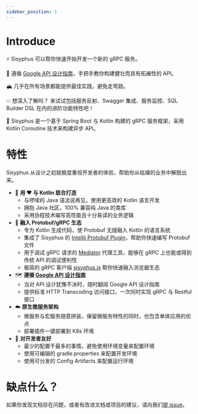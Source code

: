 ```yaml
---
sidebar_position: 1
---
```


# Introduce

⚡️ Sisyphus 可以帮你快速开始开发一个新的 gRPC 服务。

📓 遵循 [Google API 设计指南](https://google.aip.dev/)，手把手教你构建健壮而具有拓展性的 API。

🏔 几乎在所有场景都能提供最佳实践，避免走弯路。

💥 想深入了解吗？ 来试试包括服务反射、Swagger 集成、服务监控、SQL Builder DSL 在内的进阶功能特性吧！

🧐 Sisyphus 是一个基于 Spring Boot 与 Kotlin 构建的 gRPC 服务框架，采用 Kotlin Coroutine 技术来构建异步 API。

# 特性

Sisyphus 从设计之初就极度重视开发者的体验，帮助你从枯燥的业务中解脱出来。

- 🥄 **用 ❤️ 与 Kotlin 联合打造**
    - 与啰嗦的 Java 语法说再见，使用更高效的 Kotlin 语言开发
    - 拥抱 Java 社区，100% 兼容纯 Java 的类库
    - 采用协程技术编写高性能且十分易读的业务逻辑
- 🧗‍ **融入 Protobuf/gRPC 生态**
    - 专为 Kotlin 生成代码，使 Protobuf 无缝融入 Kotlin 的语言系统
    - 集成了 Sisyphus 的 [Intellij Protobuf Plugin](https://github.com/devkanro/intellij-protobuf-plugin)，帮助你快速编写 Protobuf
      文件
    - 用于调试 gRPC 请求的 [Mediator](https://github.com/ButterCam/Mediator) 代理工具，能够在 gRPC 上也能或得到传统 API 的调试便利性
    - 极简的 gRPC 客户端 [sisyphus.js](https://github.com/ButterCam/sisyphus.js) 帮你快速融入浏览器生态
- 🗺 **遵循 [Google API 设计指南](https://google.aip.dev/)**
    - 当对 API 设计犹豫不决时，随时翻阅 Google API 设计指南
    - 提供标准 HTTP Transcoding 访问接口，一次同时实现 gRPC 与 Restful 接口
- ☁️ **原生微服务架构**
    - 微服务与宏服务随意拼装，保留微服务特性的同时，也包含单体应用的优点
    - 部署插件一键部署到 K8s 环境
- 👬 **对开发者友好**
    - 最少的配置干最多的事情，避免使用环境变量来配置环境
    - 使用可编辑的 gradle.properties 来配置开发环境
    - 使用可分发的 Config Artifacts 来配置运行环境

# 缺点什么？

如果你发现文档存在问题，或者有改进文档或项目的建议，请向我们[提 issue](https://github.com/ButterCam/sisyphus-docs/issues/new)。
